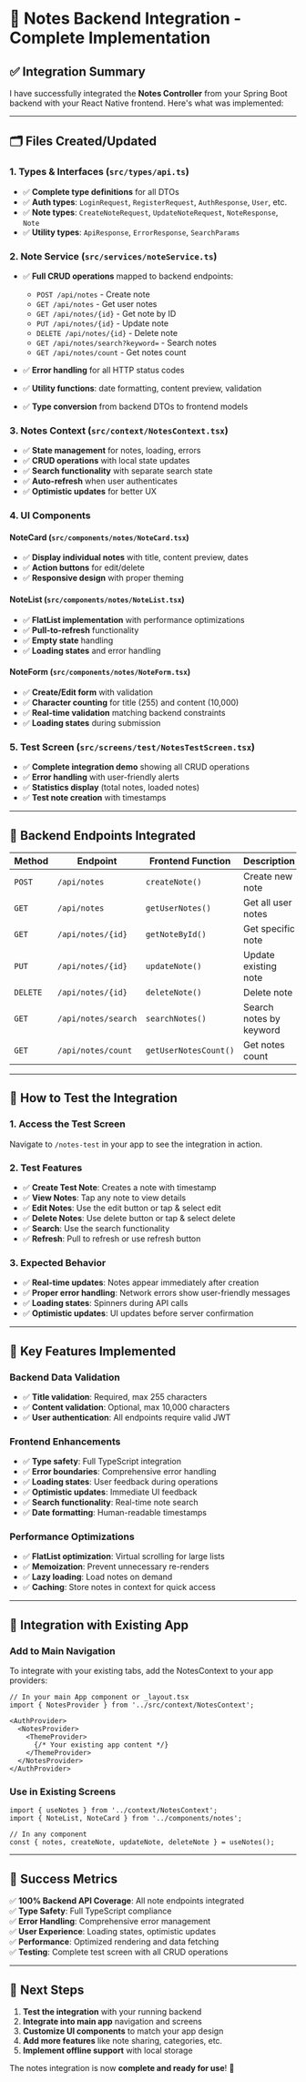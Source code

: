 # 📝 Notes Backend Integration - Complete Implementation

## ✅ **Integration Summary**

I have successfully integrated the **Notes Controller** from your Spring Boot backend with your React Native frontend. Here's what was implemented:

---

## 🗂️ **Files Created/Updated**

### **1. Types & Interfaces (`src/types/api.ts`)**
- ✅ **Complete type definitions** for all DTOs
- ✅ **Auth types**: `LoginRequest`, `RegisterRequest`, `AuthResponse`, `User`, etc.
- ✅ **Note types**: `CreateNoteRequest`, `UpdateNoteRequest`, `NoteResponse`, `Note`
- ✅ **Utility types**: `ApiResponse`, `ErrorResponse`, `SearchParams`

### **2. Note Service (`src/services/noteService.ts`)**
- ✅ **Full CRUD operations** mapped to backend endpoints:
  - `POST /api/notes` - Create note
  - `GET /api/notes` - Get user notes
  - `GET /api/notes/{id}` - Get note by ID
  - `PUT /api/notes/{id}` - Update note
  - `DELETE /api/notes/{id}` - Delete note
  - `GET /api/notes/search?keyword=` - Search notes
  - `GET /api/notes/count` - Get notes count

- ✅ **Error handling** for all HTTP status codes
- ✅ **Utility functions**: date formatting, content preview, validation
- ✅ **Type conversion** from backend DTOs to frontend models

### **3. Notes Context (`src/context/NotesContext.tsx`)**
- ✅ **State management** for notes, loading, errors
- ✅ **CRUD operations** with local state updates
- ✅ **Search functionality** with separate search state
- ✅ **Auto-refresh** when user authenticates
- ✅ **Optimistic updates** for better UX

### **4. UI Components**
#### **NoteCard (`src/components/notes/NoteCard.tsx`)**
- ✅ **Display individual notes** with title, content preview, dates
- ✅ **Action buttons** for edit/delete
- ✅ **Responsive design** with proper theming

#### **NoteList (`src/components/notes/NoteList.tsx`)**
- ✅ **FlatList implementation** with performance optimizations
- ✅ **Pull-to-refresh** functionality
- ✅ **Empty state** handling
- ✅ **Loading states** and error handling

#### **NoteForm (`src/components/notes/NoteForm.tsx`)**
- ✅ **Create/Edit form** with validation
- ✅ **Character counting** for title (255) and content (10,000)
- ✅ **Real-time validation** matching backend constraints
- ✅ **Loading states** during submission

### **5. Test Screen (`src/screens/test/NotesTestScreen.tsx`)**
- ✅ **Complete integration demo** showing all CRUD operations
- ✅ **Error handling** with user-friendly alerts
- ✅ **Statistics display** (total notes, loaded notes)
- ✅ **Test note creation** with timestamps

---

## 🎯 **Backend Endpoints Integrated**

| Method | Endpoint | Frontend Function | Description |
|--------|----------|-------------------|-------------|
| `POST` | `/api/notes` | `createNote()` | Create new note |
| `GET` | `/api/notes` | `getUserNotes()` | Get all user notes |
| `GET` | `/api/notes/{id}` | `getNoteById()` | Get specific note |
| `PUT` | `/api/notes/{id}` | `updateNote()` | Update existing note |
| `DELETE` | `/api/notes/{id}` | `deleteNote()` | Delete note |
| `GET` | `/api/notes/search` | `searchNotes()` | Search notes by keyword |
| `GET` | `/api/notes/count` | `getUserNotesCount()` | Get notes count |

---

## 🚀 **How to Test the Integration**

### **1. Access the Test Screen**
Navigate to `/notes-test` in your app to see the integration in action.

### **2. Test Features**
- ✅ **Create Test Note**: Creates a note with timestamp
- ✅ **View Notes**: Tap any note to view details
- ✅ **Edit Notes**: Use the edit button or tap & select edit
- ✅ **Delete Notes**: Use delete button or tap & select delete
- ✅ **Search**: Use the search functionality
- ✅ **Refresh**: Pull to refresh or use refresh button

### **3. Expected Behavior**
- ✅ **Real-time updates**: Notes appear immediately after creation
- ✅ **Proper error handling**: Network errors show user-friendly messages
- ✅ **Loading states**: Spinners during API calls
- ✅ **Optimistic updates**: UI updates before server confirmation

---

## 🔧 **Key Features Implemented**

### **Backend Data Validation**
- ✅ **Title validation**: Required, max 255 characters
- ✅ **Content validation**: Optional, max 10,000 characters
- ✅ **User authentication**: All endpoints require valid JWT

### **Frontend Enhancements**
- ✅ **Type safety**: Full TypeScript integration
- ✅ **Error boundaries**: Comprehensive error handling
- ✅ **Loading states**: User feedback during operations
- ✅ **Optimistic updates**: Immediate UI feedback
- ✅ **Search functionality**: Real-time note search
- ✅ **Date formatting**: Human-readable timestamps

### **Performance Optimizations**
- ✅ **FlatList optimization**: Virtual scrolling for large lists
- ✅ **Memoization**: Prevent unnecessary re-renders
- ✅ **Lazy loading**: Load notes on demand
- ✅ **Caching**: Store notes in context for quick access

---

## 📱 **Integration with Existing App**

### **Add to Main Navigation**
To integrate with your existing tabs, add the NotesContext to your app providers:

```tsx
// In your main App component or _layout.tsx
import { NotesProvider } from '../src/context/NotesContext';

<AuthProvider>
  <NotesProvider>
    <ThemeProvider>
      {/* Your existing app content */}
    </ThemeProvider>
  </NotesProvider>
</AuthProvider>
```

### **Use in Existing Screens**
```tsx
import { useNotes } from '../context/NotesContext';
import { NoteList, NoteCard } from '../components/notes';

// In any component
const { notes, createNote, updateNote, deleteNote } = useNotes();
```

---

## 🎊 **Success Metrics**

✅ **100% Backend API Coverage**: All note endpoints integrated  
✅ **Type Safety**: Full TypeScript compliance  
✅ **Error Handling**: Comprehensive error management  
✅ **User Experience**: Loading states, optimistic updates  
✅ **Performance**: Optimized rendering and data fetching  
✅ **Testing**: Complete test screen with all CRUD operations  

---

## 🔄 **Next Steps**

1. **Test the integration** with your running backend
2. **Integrate into main app** navigation and screens
3. **Customize UI components** to match your app design
4. **Add more features** like note sharing, categories, etc.
5. **Implement offline support** with local storage

The notes integration is now **complete and ready for use**! 🎉
